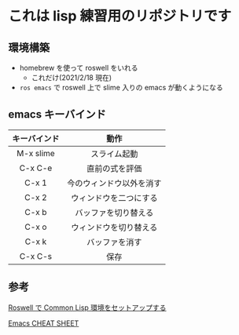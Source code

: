 # これは lisp 練習用のリポジトリです

## 環境構築

- homebrew を使って roswell をいれる
  - これだけ(2021/2/18 現在)
- `ros emacs` で roswell 上で slime 入りの emacs が動くようになる

## emacs キーバインド

| キーバインド |           動作           |
| :----------: | :----------------------: |
|  M-x slime   |       スライム起動       |
|   C-x C-e    |      直前の式を評価      |
|    C-x 1     | 今のウィンドウ以外を消す |
|    C-x 2     |  ウィンドウを二つにする  |
|    C-x b     |   バッファを切り替える   |
|    C-x o     |  ウィンドウを切り替える  |
|    C-x k     |      バッファを消す      |
|   C-x C-s    |           保存           |

## 参考

[Roswell で Common Lisp 環境をセットアップする](https://takoeight0821.hatenablog.jp/entry/2017/03/11/230000)

[Emacs CHEAT SHEET](https://gihyo.jp/assets/files/magazine/SD/2015/201510/download/Furoku_CheatSheet_Emacs.pdf)
